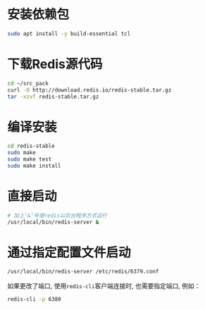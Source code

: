 # 安装依赖包

```sh
sudo apt install -y build-essential tcl
```

# 下载Redis源代码

```sh
cd ~/src_pack
curl -O http://download.redis.io/redis-stable.tar.gz
tar -xzvf redis-stable.tar.gz
```

# 编译安装

```sh
cd redis-stable
sudo make
sudo make test
sudo make install
```

# 直接启动

```sh
# 加上‘&’号使redis以后台程序方式运行
/usr/local/bin/redis-server &
```

# 通过指定配置文件启动

```sh
/usr/local/bin/redis-server /etc/redis/6379.conf
```

如果更改了端口, 使用`redis-cli`客户端连接时, 也需要指定端口, 例如：

```sh
redis-cli -p 6380
```
